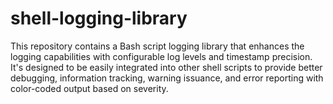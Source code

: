 # shell-logging-library
This repository contains a Bash script logging library that enhances the logging capabilities with configurable log levels and timestamp precision. It's designed to be easily integrated into other shell scripts to provide better debugging, information tracking, warning issuance, and error reporting with color-coded output based on severity.
